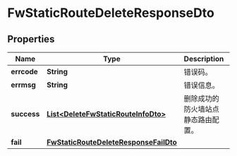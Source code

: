 
# FwStaticRouteDeleteResponseDto

## Properties
Name | Type | Description | Notes
------------ | ------------- | ------------- | -------------
**errcode** | **String** | 错误码。 | 
**errmsg** | **String** | 错误信息。 | 
**success** | [**List&lt;DeleteFwStaticRouteInfoDto&gt;**](DeleteFwStaticRouteInfoDto.md) | 删除成功的防火墙站点静态路由配置。 |  [optional]
**fail** | [**FwStaticRouteDeleteResponseFailDto**](FwStaticRouteDeleteResponseFailDto.md) |  |  [optional]



